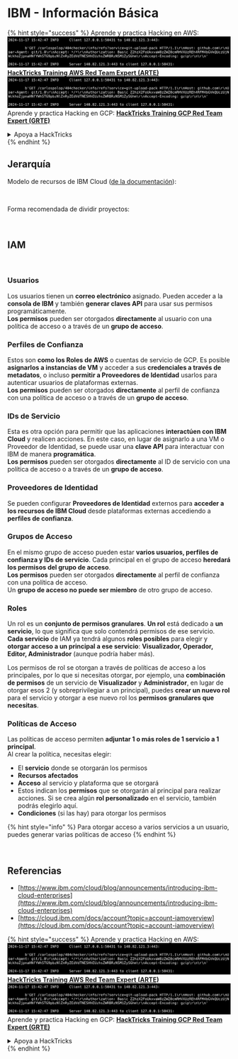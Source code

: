 # IBM - Información Básica

{% hint style="success" %}
Aprende y practica Hacking en AWS:<img src="../../.gitbook/assets/image (1).png" alt="" data-size="line">[**HackTricks Training AWS Red Team Expert (ARTE)**](https://training.hacktricks.xyz/courses/arte)<img src="../../.gitbook/assets/image (1).png" alt="" data-size="line">\
Aprende y practica Hacking en GCP: <img src="../../.gitbook/assets/image (2).png" alt="" data-size="line">[**HackTricks Training GCP Red Team Expert (GRTE)**<img src="../../.gitbook/assets/image (2).png" alt="" data-size="line">](https://training.hacktricks.xyz/courses/grte)

<details>

<summary>Apoya a HackTricks</summary>

* Revisa los [**planes de suscripción**](https://github.com/sponsors/carlospolop)!
* **Únete al** 💬 [**grupo de Discord**](https://discord.gg/hRep4RUj7f) o al [**grupo de telegram**](https://t.me/peass) o **síguenos** en **Twitter** 🐦 [**@hacktricks\_live**](https://twitter.com/hacktricks\_live)**.**
* **Comparte trucos de hacking enviando PRs a los** [**HackTricks**](https://github.com/carlospolop/hacktricks) y [**HackTricks Cloud**](https://github.com/carlospolop/hacktricks-cloud) repos de github.

</details>
{% endhint %}

## Jerarquía

Modelo de recursos de IBM Cloud ([de la documentación](https://www.ibm.com/blog/announcement/introducing-ibm-cloud-enterprises/)):

<figure><img src="../../.gitbook/assets/image (225).png" alt=""><figcaption></figcaption></figure>

Forma recomendada de dividir proyectos:

<figure><img src="../../.gitbook/assets/image (239).png" alt=""><figcaption></figcaption></figure>

## IAM

<figure><img src="../../.gitbook/assets/image (266).png" alt=""><figcaption></figcaption></figure>

### Usuarios

Los usuarios tienen un **correo electrónico** asignado. Pueden acceder a la **consola de IBM** y también **generar claves API** para usar sus permisos programáticamente.\
**Los permisos** pueden ser otorgados **directamente** al usuario con una política de acceso o a través de un **grupo de acceso**.

### Perfiles de Confianza

Estos son **como los Roles de AWS** o cuentas de servicio de GCP. Es posible **asignarlos a instancias de VM** y acceder a sus **credenciales a través de metadatos**, o incluso **permitir a Proveedores de Identidad** usarlos para autenticar usuarios de plataformas externas.\
**Los permisos** pueden ser otorgados **directamente** al perfil de confianza con una política de acceso o a través de un **grupo de acceso**.

### IDs de Servicio

Esta es otra opción para permitir que las aplicaciones **interactúen con IBM Cloud** y realicen acciones. En este caso, en lugar de asignarlo a una VM o Proveedor de Identidad, se puede usar una **clave API** para interactuar con IBM de manera **programática**.\
**Los permisos** pueden ser otorgados **directamente** al ID de servicio con una política de acceso o a través de un **grupo de acceso**.

### Proveedores de Identidad

Se pueden configurar **Proveedores de Identidad** externos para **acceder a los recursos de IBM Cloud** desde plataformas externas accediendo a **perfiles de confianza**.

### Grupos de Acceso

En el mismo grupo de acceso pueden estar **varios usuarios, perfiles de confianza y IDs de servicio**. Cada principal en el grupo de acceso **heredará los permisos del grupo de acceso**.\
**Los permisos** pueden ser otorgados **directamente** al perfil de confianza con una política de acceso.\
Un **grupo de acceso no puede ser miembro** de otro grupo de acceso.

### Roles

Un rol es un **conjunto de permisos granulares**. **Un rol** está dedicado a **un servicio**, lo que significa que solo contendrá permisos de ese servicio.\
**Cada servicio** de IAM ya tendrá algunos **roles posibles** para elegir y **otorgar acceso a un principal a ese servicio**: **Visualizador, Operador, Editor, Administrador** (aunque podría haber más).

Los permisos de rol se otorgan a través de políticas de acceso a los principales, por lo que si necesitas otorgar, por ejemplo, una **combinación de permisos** de un servicio de **Visualizador** y **Administrador**, en lugar de otorgar esos 2 (y sobreprivilegiar a un principal), puedes **crear un nuevo rol** para el servicio y otorgar a ese nuevo rol los **permisos granulares que necesitas**.

### Políticas de Acceso

Las políticas de acceso permiten **adjuntar 1 o más roles de 1 servicio a 1 principal**.\
Al crear la política, necesitas elegir:

* El **servicio** donde se otorgarán los permisos
* **Recursos afectados**
* **Acceso** al servicio y plataforma que se otorgará
* Estos indican los **permisos** que se otorgarán al principal para realizar acciones. Si se crea algún **rol personalizado** en el servicio, también podrás elegirlo aquí.
* **Condiciones** (si las hay) para otorgar los permisos

{% hint style="info" %}
Para otorgar acceso a varios servicios a un usuario, puedes generar varias políticas de acceso
{% endhint %}

<figure><img src="../../.gitbook/assets/image (248).png" alt=""><figcaption></figcaption></figure>

## Referencias

* [https://www.ibm.com/cloud/blog/announcements/introducing-ibm-cloud-enterprises](https://www.ibm.com/cloud/blog/announcements/introducing-ibm-cloud-enterprises)
* [https://cloud.ibm.com/docs/account?topic=account-iamoverview](https://cloud.ibm.com/docs/account?topic=account-iamoverview)

{% hint style="success" %}
Aprende y practica Hacking en AWS:<img src="../../.gitbook/assets/image (1).png" alt="" data-size="line">[**HackTricks Training AWS Red Team Expert (ARTE)**](https://training.hacktricks.xyz/courses/arte)<img src="../../.gitbook/assets/image (1).png" alt="" data-size="line">\
Aprende y practica Hacking en GCP: <img src="../../.gitbook/assets/image (2).png" alt="" data-size="line">[**HackTricks Training GCP Red Team Expert (GRTE)**<img src="../../.gitbook/assets/image (2).png" alt="" data-size="line">](https://training.hacktricks.xyz/courses/grte)

<details>

<summary>Apoya a HackTricks</summary>

* Revisa los [**planes de suscripción**](https://github.com/sponsors/carlospolop)!
* **Únete al** 💬 [**grupo de Discord**](https://discord.gg/hRep4RUj7f) o al [**grupo de telegram**](https://t.me/peass) o **síguenos** en **Twitter** 🐦 [**@hacktricks\_live**](https://twitter.com/hacktricks\_live)**.**
* **Comparte trucos de hacking enviando PRs a los** [**HackTricks**](https://github.com/carlospolop/hacktricks) y [**HackTricks Cloud**](https://github.com/carlospolop/hacktricks-cloud) repos de github.

</details>
{% endhint %}
